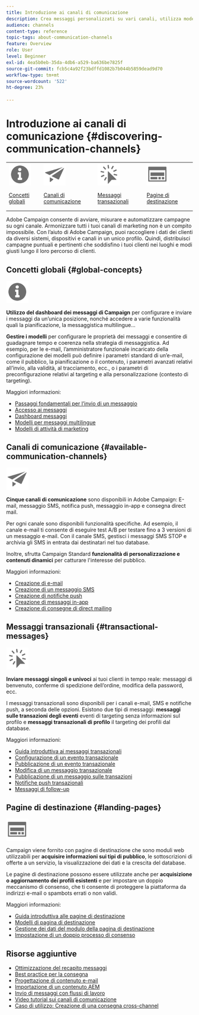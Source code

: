 ```yaml
---
title: Introduzione ai canali di comunicazione
description: Crea messaggi personalizzati su vari canali, utilizza modelli, crea pagine di destinazione e controlla le best practice.
audience: channels
content-type: reference
topic-tags: about-communication-channels
feature: Overview
role: User
level: Beginner
exl-id: 4ea5b0eb-35da-4db6-a529-ba636be7825f
source-git-commit: fcb5c4a92f23bdffd1082b7b044b5859dead9d70
workflow-type: tm+mt
source-wordcount: '522'
ht-degree: 23%

---
```


# Introduzione ai canali di comunicazione {#discovering-communication-channels}

<table>
<tr>
<td><img src="assets/do-not-localize/icon_concepts.svg" width="60px"><p><a href="#global-concepts">Concetti globali</a></p></td>
<td><img src="assets/do-not-localize/icon_channels.svg" width="60px"><p><a href="#available-communication-channels">Canali di comunicazione</a></p></td>
<td><img src="assets/do-not-localize/icon_transactional.svg" width="60px"><p><a href="#transactional-messages">Messaggi transazionali</a></p></td>
<td><img src="assets/do-not-localize/icon_landing.svg" width="60px"><p><a href="#landing-pages">Pagine di destinazione</a></p></td></tr>
</table>

Adobe Campaign consente di avviare, misurare e automatizzare campagne su ogni canale.
Armonizzare tutti i tuoi canali di marketing non è un compito impossibile. Con l’aiuto di Adobe Campaign, puoi raccogliere i dati dei clienti da diversi sistemi, dispositivi e canali in un unico profilo. Quindi, distribuisci campagne puntuali e pertinenti che soddisfino i tuoi clienti nei luoghi e modi giusti lungo il loro percorso di clienti.

## Concetti globali {#global-concepts}

<img src="assets/do-not-localize/icon_concepts.svg" width="60px">

**Utilizzo del dashboard dei messaggi di Campaign** per configurare e inviare i messaggi da un’unica posizione, nonché accedere a varie funzionalità quali la pianificazione, la messaggistica multilingue...

**Gestire i modelli** per configurare le proprietà dei messaggi e consentire di guadagnare tempo e coerenza nella strategia di messaggistica. Ad esempio, per le e-mail, l’amministratore funzionale incaricato della configurazione dei modelli può definire i parametri standard di un’e-mail, come il pubblico, la pianificazione o il contenuto, i parametri avanzati relativi all’invio, alla validità, al tracciamento, ecc., o i parametri di preconfigurazione relativi al targeting e alla personalizzazione (contesto di targeting).

Maggiori informazioni:

* [Passaggi fondamentali per l’invio di un messaggio](../../channels/using/key-steps-to-send-a-message.md)
* [Accesso ai messaggi](../../channels/using/accessing-messages.md)
* [Dashboard messaggi](../../channels/using/message-dashboard.md)
* [Modelli per messaggi multilingue](../../channels/using/multilingual-messages-template.md)
* [Modelli di attività di marketing](../../start/using/marketing-activity-templates.md)

## Canali di comunicazione {#available-communication-channels}

<img src="assets/do-not-localize/icon_channels.svg"  width="60px">

**Cinque canali di comunicazione** sono disponibili in Adobe Campaign: E-mail, messaggio SMS, notifica push, messaggio in-app e consegna direct mail.

Per ogni canale sono disponibili funzionalità specifiche. Ad esempio, il canale e-mail ti consente di eseguire test A/B per testare fino a 3 versioni di un messaggio e-mail. Con il canale SMS, gestisci i messaggi SMS STOP e archivia gli SMS in entrata dai destinatari nel tuo database.

Inoltre, sfrutta Campaign Standard **funzionalità di personalizzazione e contenuti dinamici** per catturare l&#39;interesse del pubblico.

Maggiori informazioni:

* [Creazione di e-mail](../../channels/using/about-emails.md)
* [Creazione di un messaggio SMS](../../channels/using/about-sms-messages.md)
* [Creazione di notifiche push](../../channels/using/about-push-notifications.md)
* [Creazione di messaggi in-app](../../channels/using/about-in-app-messaging.md)
* [Creazione di consegne di direct mailing](../../channels/using/about-direct-mail.md)

## Messaggi transazionali {#transactional-messages}

<img src="assets/do-not-localize/icon_transactional.svg" width="60px">

**Inviare messaggi singoli e univoci** ai tuoi clienti in tempo reale: messaggi di benvenuto, conferme di spedizione dell’ordine, modifica della password, ecc.

I messaggi transazionali sono disponibili per i canali e-mail, SMS e notifiche push, a seconda delle opzioni. Esistono due tipi di messaggi: **messaggi sulle transazioni degli eventi** eventi di targeting senza informazioni sul profilo e **messaggi transazionali di profilo** il targeting dei profili dal database.

Maggiori informazioni:

* [Guida introduttiva ai messaggi transazionali](../../channels/using/getting-started-with-transactional-msg.md)
* [Configurazione di un evento transazionale](../../channels/using/configuring-transactional-event.md)
* [Pubblicazione di un evento transazionale](../../channels/using/publishing-transactional-event.md)
* [Modifica di un messaggio transazionale](../../channels/using/editing-transactional-message.md)
* [Pubblicazione di un messaggio sulle transazioni](../../channels/using/publishing-transactional-message.md)
* [Notifiche push transazionali](../../channels/using/transactional-push-notifications.md)
* [Messaggi di follow-up](../../channels/using/follow-up-messages.md)

## Pagine di destinazione {#landing-pages}

<img src="assets/do-not-localize/icon_landing.svg" width="60px">

Campaign viene fornito con pagine di destinazione che sono moduli web utilizzabili per **acquisire informazioni sui tipi di pubblico**, le sottoscrizioni di offerte a un servizio, la visualizzazione dei dati e la crescita del database.

Le pagine di destinazione possono essere utilizzate anche per **acquisizione o aggiornamento dei profili esistenti** e per impostare un doppio meccanismo di consenso, che ti consente di proteggere la piattaforma da indirizzi e-mail o spambots errati o non validi.

Maggiori informazioni:

* [Guida introduttiva alle pagine di destinazione](../../channels/using/getting-started-with-landing-pages.md)
* [Modelli di pagina di destinazione](../../channels/using/landing-page-templates.md)
* [Gestione dei dati del modulo della pagina di destinazione](../../channels/using/managing-landing-page-form-data.md)
* [Impostazione di un doppio processo di consenso](../../channels/using/setting-up-a-double-opt-in-process.md)

## Risorse aggiuntive

* [Ottimizzazione del recapito messaggi](../../sending/using/about-deliverability.md)
* [Best practice per la consegna](../../sending/using/delivery-best-practices.md)
* [Progettazione di contenuto e-mail](../../designing/using/designing-content-in-adobe-campaign.md)
* [Importazione di un contenuto AEM](../../integrating/using/creating-email-experience-manager.md)
* [Invio di messaggi con flussi di lavoro](../../automating/using/about-channel-activities.md)
* [Video tutorial sui canali di comunicazione](https://experienceleague.adobe.com/docs/campaign-standard-learn/tutorials/communication-channels/email/create-email-from-homepage.html?lang=it)
* [Caso di utilizzo: Creazione di una consegna cross-channel](../../automating/using/workflow-cross-channel-delivery.md)
